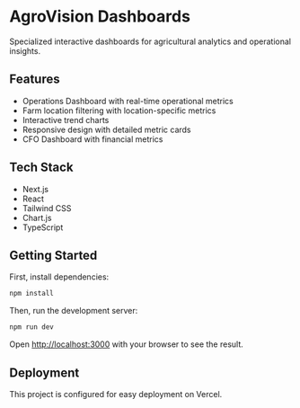 # AgroVision Dashboards

Specialized interactive dashboards for agricultural analytics and operational insights.

## Features

- Operations Dashboard with real-time operational metrics
- Farm location filtering with location-specific metrics
- Interactive trend charts
- Responsive design with detailed metric cards
- CFO Dashboard with financial metrics

## Tech Stack

- Next.js
- React
- Tailwind CSS
- Chart.js
- TypeScript

## Getting Started

First, install dependencies:

```bash
npm install
```

Then, run the development server:

```bash
npm run dev
```

Open [http://localhost:3000](http://localhost:3000) with your browser to see the result.

## Deployment

This project is configured for easy deployment on Vercel.
